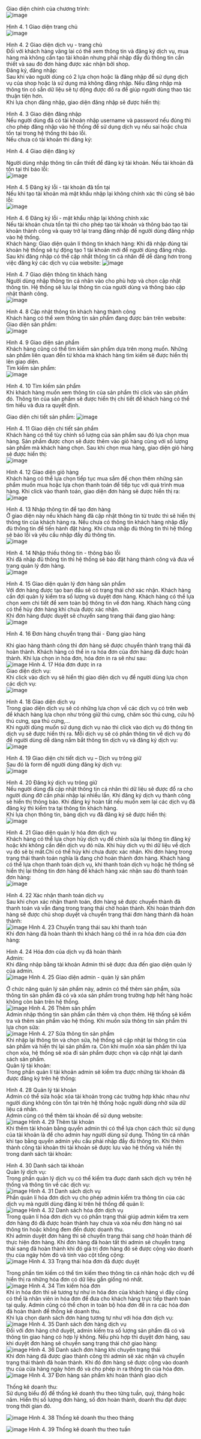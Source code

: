 Giao diện chính của chương trình:    
 ![image](https://github.com/user-attachments/assets/64b20d8f-9e17-4385-b017-1545eee7f99f)

Hình 4. 1 Giao diện trang chủ  
 ![image](https://github.com/user-attachments/assets/88537478-8c01-435a-b4bd-1f328c45b968)

Hình 4. 2 Giao diện dịch vụ - trang chủ  
Đối với khách hàng vãng lai có thể xem thông tin và đăng ký dịch vụ, mua hàng mà không cần tạo tài khoản nhưng phải nhập đầy đủ thông tin cần thiết và sau đó đơn hàng được xác nhận bởi shop.  
Đăng ký, đăng nhập:  
Sau khi vào người dùng có 2 lựa chọn hoặc là đăng nhập để sử dụng dịch vụ của shop hoặc là sử dụng mà không đăng nhập. Nếu đăng nhập mà thông tin có sẵn dữ liệu sẽ tự động được đổ ra để giúp người dùng thao tác thuận tiện hơn.   
Khi lựa chọn đăng nhập, giao diện đăng nhập sẽ được hiển thị:   

Hình 4. 3 Giao diện đăng nhập  
Nếu người dùng đã có tài khoản nhập username và password nếu đúng thì cho phép đăng nhập vào hệ thống để sử dụng dịch vụ nếu sai hoặc chưa tồn tại trong hệ thống thì báo lỗi.  
Nếu chưa có tài khoản thì đăng ký:  
 
Hình 4. 4 Giao diện đăng ký  
 
Người dùng nhập thông tin cần thiết để đăng ký tài khoản. Nếu tài khoản đã tồn tại thì báo lỗi:  
 ![image](https://github.com/user-attachments/assets/2cf0d473-5672-42cb-b30c-4655bf3ff528)

Hình 4. 5 Đăng ký lỗi - tài khoản đã tồn tại  
Nếu khi tạo tài khoản mà mật khẩu nhập lại không chính xác thì cũng sẽ báo lỗi:  
 ![image](https://github.com/user-attachments/assets/20622abb-af7f-432d-a2f1-49a9fd2cde94)

Hình 4. 6 Đăng ký lỗi - mật khẩu nhập lại không chính xác  
Nếu tài khoản chưa tồn tại thì cho phép tạo tài khoản và thông báo tạo tài khoản thành công và quay trờ lại trang đăng nhập để người dùng đăng nhập vào hệ thống.  
Khách hàng:
Giao diện quản lí thông tin khách hàng: Khi đã nhập đúng tài khoản hệ thống sẽ tự động tạo 1 tài khoản mới để người dùng đăng nhập. Sau khi đăng nhập có thể cập nhẩt thông tin cá nhân để dễ dàng hơn trong việc đăng ký các dịch vụ của website: 
 ![image](https://github.com/user-attachments/assets/fe7f3456-74ba-4a35-a1b4-306a4782139b)

Hình 4. 7 Giao diện thông tin khách hàng  
Người dùng nhập thông tin cá nhân vào cho phù hợp và chọn cập nhật thông tin. Hệ thống sẽ lưu lại thông tin của người dùng và thông báo cập nhật thành công.  
 ![image](https://github.com/user-attachments/assets/a5dda43e-9d29-41a8-81b8-c70648c53bd0)

Hình 4. 8 Cập nhật thông tin khách hàng thành công  
Khách hàng có thể xem thông tin sản phẩm đang được bán trên website:  
Giao diện sản phẩm:  
 ![image](https://github.com/user-attachments/assets/15eaf97a-2af8-447a-bca1-b35d1914de55)

Hình 4. 9 Giao diện sản phẩm  
Khách hàng cũng có thể tìm kiếm sản phẩm dựa trên mong muốn. Những sản phẩm liên quan đến từ khóa mà khách hàng tìm kiếm sẽ được hiển thị lên giao diện.  
Tìm kiếm sản phẩm:  
 ![image](https://github.com/user-attachments/assets/66a33152-2f7f-4022-acba-f96227c2c4d9)

Hình 4. 10 Tìm kiếm sản phẩm  
Khi khách hàng muốn xem thông tin của sản phẩm thì click vào sản phẩm đó. Thông tin của sản phẩm sẽ được hiển thị chi tiết để khách hàng có thể tìm hiểu và đưa ra quyết định.  

Giao diện chi tiết sản phẩm:
 ![image](https://github.com/user-attachments/assets/dbc13509-b97f-46f9-9b2b-1ef8c347b346)

Hình 4. 11 Giao diện chi tiết sản phẩm  
Khách hàng có thể tùy chỉnh số lượng của sản phẩm sau đó lựa chọn mua hàng. Sản phẩm được chọn sẽ được thêm vào giỏ hàng cùng với số lượng sản phẩm mà khách hàng chọn. Sau khi chọn mua hàng, giao diện giỏ hàng sẽ được hiển thị:  
 ![image](https://github.com/user-attachments/assets/6a5428ff-c4af-48d4-94f1-4b552dabc81f)

Hình 4. 12 Giao diện giỏ hàng  
Khách hàng có thể lựa chọn tiếp tục mua sắm để chọn thêm những sản phẩm muốn mua hoặc lựa chọn thanh toán để tiếp tục với quá trình mua hàng. Khi click vào thanh toán, giao diện đơn hàng sẽ được hiển thị ra:  
 ![image](https://github.com/user-attachments/assets/ca91133f-650f-4ffc-82c0-5b7ac2d763b1)

Hình 4. 13 Nhập thông tin để tạo đơn hàng  
Ở giao diện này nếu khách hàng đã cập nhật thông tin từ trước thì sẽ hiển thị thông tin của khách hàng ra. Nếu chưa có thông tin khách hàng nhập đầy đủ thông tin để tiến hành đặt hàng. Khi chưa nhập đủ thông tin thì hệ thống sẽ báo lỗi và yêu cầu nhập đầy đủ thông tin.   
 ![image](https://github.com/user-attachments/assets/11e1fa00-85ea-4c2e-b127-535ce3fc1ac4)

Hình 4. 14 Nhập thiếu thông tin - thông báo lỗi  
Khi đã nhập đủ thông tin thì hệ thống sẽ báo đặt hàng thành công và đưa về trang quản lý đơn hàng.  
 ![image](https://github.com/user-attachments/assets/c33de1bc-f870-4e9c-a3e9-52568460a396)

Hình 4. 15 Giao diện quản lý đơn hàng sản phẩm  
Với đơn hàng được tạo ban đầu sẽ có trạng thái chờ xác nhận. Khách hàng cần đợi quản lý kiểm tra số lượng và duyệt đơn hàng. Khách hàng có thể lựa chọn xem chi tiết để xem toàn bộ thông tin về đơn hàng. Khách hàng cũng có thể hủy đơn hàng khi chưa được xác nhận.  
Khi đơn hàng được duyệt sẽ chuyển sang trạng thái đang giao hàng:  
 ![image](https://github.com/user-attachments/assets/8fe80b47-6ad1-4331-b172-f491047ae97f)

Hình 4. 16 Đơn hàng chuyển trạng thái - Đang giao hàng  
 
Khi giao hàng thành công thì đơn hàng sẽ được chuyển thành trạng thái đã hoàn thành. Khách hàng có thể in ra hóa đơn của đơn hàng đã được hoàn thành. Khi lựa chọn in hóa đơn, hóa đơn in ra sẽ như sau:  
 ![image](https://github.com/user-attachments/assets/6d3b7ff4-7ddd-4394-ae5f-c029be2e0f54)
Hình 4. 17 Hóa đơn được in ra  
Giao diện dịch vụ:   
Khi click vào dịch vụ sẽ hiển thị giao diện dịch vụ để người dùng lựa chọn các dịch vụ:   
 ![image](https://github.com/user-attachments/assets/baa88f71-a488-4745-bac1-d3ec4a5b77c7)

Hình 4. 18 Giao diện dịch vụ  
Trong giao diện dịch vụ sẽ có những lựa chọn về các dịch vụ có trên web để khách hàng lựa chọn như trông giữ thú cưng, chăm sóc thú cưng, cứu hộ thú cưng, spa thú cưng,...   
Khi người dùng muốn sử dụng dịch vụ nào thì click vào dịch vụ đó thông tin dịch vụ sẽ được hiển thị ra. Mỗi dịch vụ sẽ có phần thông tin về dịch vụ đó để người dùng dễ dàng nắm bắt thông tin dịch vụ và đăng ký dịch vụ:  
 ![image](https://github.com/user-attachments/assets/36de4de4-957f-4861-aa85-af3e1f77866a)

Hình 4. 19 Giao diện chi tiết dịch vụ – Dịch vụ trông giữ  
Sau đó là form để người dùng đăng ký dịch vụ:   
 ![image](https://github.com/user-attachments/assets/ed84f975-4e91-4107-915c-1acc32f0edef)

Hình 4. 20 Đăng ký dịch vụ trông giữ  
Nếu người dùng đã cập nhật thông tin cá nhân thì dữ liệu sẽ được đổ ra cho người dùng đỡ cần phải nhập lại nhiều lần. Khi đăng ký dịch vụ thành công sẽ hiển thị thông báo. Khi đăng ký hoàn tất nếu muốn xem lại các dịch vụ đã đăng ký thì kiểm tra tại thông tin khách hàng.  
Khi lựa chọn thông tin, bảng dịch vụ đã đăng ký sẽ được hiển thị:   
 ![image](https://github.com/user-attachments/assets/9587c5d3-85d4-4fd7-8409-1e2b466939cb)

Hình 4. 21 Giao diện quản lý hóa đơn dịch vụ  
Khách hàng có thể lựa chọn hủy dịch vụ để chỉnh sửa lại thông tin đăng ký hoặc khi không cần đến dịch vụ đó nữa. Khi hủy dich vụ thì dữ liệu về dịch vụ đó sẽ bị mất.Chỉ có thể hủy khi chưa được xác nhận. 
Khi đơn hàng trong trạng thái thanh toán nghĩa là đang chờ hoàn thành đơn hàng. Khách hàng có thể lựa chọn thanh toán dịch vụ, khi thanh toán dịch vụ hoặc  hệ thống sẽ hiển thị lại thông tin đơn hàng để khách hàng xác nhận sau đó thanh toán đơn hàng:  
 ![image](https://github.com/user-attachments/assets/ae8f3b51-4b6e-4f9a-a29e-679cf50a3cee)
 
Hình 4. 22 Xác nhận thanh toán dịch vụ  
Sau khi chọn xác nhận thanh toán, đơn hàng sẽ được chuyển thành đã thanh toán và vẫn đang trong trạng thái chờ hoàn thành. Khi hoàn thành đơn hàng sẽ được chủ shop duyệt và chuyển trạng thái đơn hàng thành đã hoàn thành:  
 ![image](https://github.com/user-attachments/assets/37c81eb9-4419-4255-81be-b6163831ad3d)
Hình 4. 23 Chuyển trạng thái sau khi thanh toán  
Khi đơn hàng đã hoàn thành thì khách hàng có thể in ra hóa đơn của đơn hàng:  
 
Hình 4. 24 Hóa đơn của dịch vụ đã hoàn thành  
Admin:   
Khi đăng nhập bằng tài khoản Admin thì sẽ được đưa đến giao diện quản lý của admin.  
 ![image](https://github.com/user-attachments/assets/6ee655a6-4cd6-42e8-9f26-04d1e1c7ebc7)
Hình 4. 25 Giao diện admin - quản lý sản phẩm  
 
Ở chức năng quản lý sản phẩm này, admin có thể thêm sản phẩm, sửa thông tin sản phẩm đã có và xóa sản phẩm trong trường hợp hết hàng hoặc không còn bán trên hệ thống.  
 ![image](https://github.com/user-attachments/assets/f43a94d8-4b76-4828-9f44-f8788b70f3d6)
Hình 4. 26 Thêm sản phẩm  
Admin nhập thông tin sản phẩm cần thêm và chọn thêm. Hệ thống sẽ kiểm tra và thêm sản phẩm vào hệ thống. Khi muốn sửa thông tin sản phẩm thì lựa chọn sửa:  
 ![image](https://github.com/user-attachments/assets/966b6c07-19ff-4765-b9cf-a2a5b4fe9821)
Hình 4. 27 Sửa thông tin sản phẩm  
Khi nhập lại thông tin và chọn sửa, hệ thống sẽ cập nhật lại thông tin của sản phẩm và hiển thị lại sản phẩm ra. Còn khi muốn xóa sản phẩm thì lựa chọn xóa, hệ thống sẽ xóa đi sản phẩm được chọn và cập nhật lại danh sách sản phẩm.  
 Quản lý tài khoản:  
Trong phần quản lí tài khoản admin sẽ kiểm tra được những tài khoản đã được đăng ký trên hệ thống:   
 
Hình 4. 28 Quản lý tài khoản  
Admin có thể sửa hoặc xóa tài khoản trong các trường hợp khác nhau như người dùng không còn tồn tại trên hệ thống hoặc người dùng nhờ sửa dữ liệu cá nhân.   
Admin cũng có thể thêm tài khoản để sử dụng website:   
 ![image](https://github.com/user-attachments/assets/a213adaf-b7d6-47a4-adaa-6a116141224b)
Hình 4. 29 Thêm tài khoản  
Khi thêm tài khoản bằng quyền admin thì có thể lựa chọn cách thức sử dụng của tài khoản là để cho admin hay người dùng sử dụng. Thông tin cá nhân khi tạo bằng quyền admin yêu cầu phải nhập đầy đủ thông tin. 
Khi thêm thành công tài khoản thì tài khoản sẽ được lưu vào hệ thống và hiển thị trong danh sách tài khoản:   
 
Hình 4. 30 Danh sách tài khoản  
Quản lý dịch vụ:  
Trong phần quản lý dịch vụ có thể kiểm tra đuợc danh sách dịch vụ trên hệ thống và thông tin về các dịch vụ:   
 ![image](https://github.com/user-attachments/assets/904287e0-c570-4eb9-a13a-978138bb55e9)
Hình 4. 31 Danh sách dịch vụ  
Phần quản lí hóa đơn dịch vụ cho phép admin kiểm tra thông tin của các dịch vụ mà người dùng đăng kí trên hệ thống để quản lí:   
 ![image](https://github.com/user-attachments/assets/ba4e3d4a-849d-41e4-8874-a24e4307662e)
Hình 4. 32 Danh sách hóa đơn dịch vụ  
Trong quản lí hóa đơn dịch vụ có phần trạng thái giúp admin kiểm tra xem đơn hàng đó đã được hoàn thành hay chưa và xóa nếu đơn hàng nó sai thông tin hoặc không đem đến được doanh thu.  
Khi admin duyệt đơn hàng thì sẽ chuyển trạng thái sang chờ hoàn thành để thực hiện đơn hàng. Khi đơn hàng đã hoàn tất thì admin sẽ chuyển trạng thái sang đã hoàn thành khi đó giá trị đơn hàng đó sẽ được cộng vào doanh thu của ngày hôm đó và tính vào cột tổng cộng:   
 ![image](https://github.com/user-attachments/assets/58aa3d11-05cd-4086-a694-950cf31c6575)
Hình 4. 33 Trạng thái hóa đơn đã được duyệt  

Trong phần tìm kiếm có thể tìm kiếm theo thông tin cá nhân hoặc dịch vụ để hiển thị ra những hóa đơn có dữ liệu gần giống nó nhất.   
 ![image](https://github.com/user-attachments/assets/6cdbdea8-264b-49ac-9a43-19828212f617)
Hình 4. 34 Tìm kiếm hóa đơn  
Khi in hóa đơn thì sẽ tương tự như in hóa đơn của khách hàng vì đây cũng có thể là nhân viên in hóa đơn để đưa cho khách hàng trực tiếp thanh toán tại quầy. Admin cũng có thể chọn in toàn bộ hóa đơn để in ra các hóa đơn đã hoàn thành để thống kê doanh thu.  
Khi lựa chọn danh sách đơn hàng tương tự như với hóa đơn dịch vụ:  
 ![image](https://github.com/user-attachments/assets/42cd1e37-975f-4c1a-b738-8e64d8a39615)
Hình 4. 35 Danh sách đơn hàng dịch vụ  
Đối với đơn hàng chờ duyệt, admin kiếm tra số lượng sản phẩm đã có và thông tin giao hàng có hợp lý không. Nếu phù hợp thì duyệt đơn hàng, sau khi duyệt đơn hàng sẽ chuyển sang trạng thái chờ giao hàng:  
 ![image](https://github.com/user-attachments/assets/5b0885ef-c321-4f16-b546-6723a7c25bbc)
Hình 4. 36 Danh sách đơn hàng khi chuyển trạng thái  
Khi đơn hàng đã được giao thành công thì admin sẽ xác nhận và chuyển trạng thái thành đã hoàn thành. Khi đó đơn hàng sẽ được cộng vào doanh thu của cửa hàng ngày hôm đó và cho phép in ra thông tin của hóa đơn.  
![image](https://github.com/user-attachments/assets/d3fe08cb-3d64-47cb-924c-f837e760eeef)
Hình 4. 37 Đơn hàng sản phẩm khi hoàn thành giao dịch  

Thống kê doanh thu:  
Sử dụng biểu đồ để thống kê doanh thu theo từng tuần, quý, tháng hoặc năm. Hiển thị số lượng đơn hàng, số đơn hoàn thành, doanh thu đạt được trong thời gian đó.  
 
 ![image](https://github.com/user-attachments/assets/80b1d883-1778-4385-9aaa-3b85dda1479b)
Hình 4. 38 Thống kê doanh thu theo tháng  
 
![image](https://github.com/user-attachments/assets/12be3d74-5bb8-45e5-b195-961404262ca0)
Hình 4. 39 Thống kê doanh thu theo tuần  

